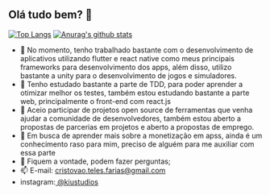 ## Olá tudo bem? 👋

 [![Top Langs](https://github-readme-stats.vercel.app/api/top-langs/?username=CristovoXDGM&layout=compact&show_icons=true&theme=cobalt&hide=c%23)](https://github.com/CristovoXDGM/github-readme-stats)
 [![Anurag's github stats](https://github-readme-stats.vercel.app/api?username=CristovoXDGM&show_icons=true&theme=cobalt&repo=github-readme-stats)](https://github.com/CristovoXDGM/github-readme-stats)


- 🔭 No momento, tenho trabalhado bastante com o desenvolvimento de aplicativos utilizando flutter e react native como meus principais frameworks para desenvolvimento dos apps, além disso, utilizo bastante a unity para o desenvolvimento de jogos e simuladores.
- 🌱 Tenho estudado bastante a parte de TDD, para poder aprender a otimizar melhor os testes, também estou estudando bastante a parte web, principalmente o front-end com react.js
- 👯  Aceio participar de projetos open source de ferramentas que venha ajudar a comunidade de desenvolvedores, também estou aberto a propostas de parcerias em projetos e aberto a propostas de emprego.
- 🤔 Em busca de aprender mais sobre a monetização em apss, ainda é um conhecimento raso para mim, preciso de alguém para me auxiliar com essa parte
- 💬 Fiquem a vontade, podem fazer perguntas;
- 📫 E-mail: cristovao.teles.farias@gmail.com
 - instagram:<a href="https://www.instagram.com/kiustudios/"> @kiustudios </a>
 
 
 

 
 

 
 
